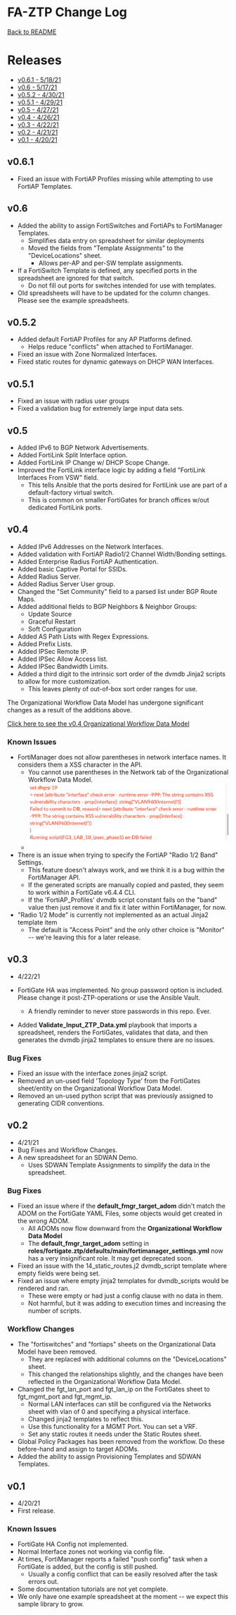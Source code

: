 # FA-ZTP Change Log

[Back to README](README.md#table-of-contents)

# Releases

* [v0.6.1 - 5/18/21](#v061)
* [v0.6 - 5/17/21](#v06)
* [v0.5.2 - 4/30/21](#v052)
* [v0.5.1 - 4/29/21](#v051)
* [v0.5 - 4/27/21](#v05)
* [v0.4 - 4/26/21](#v04)
* [v0.3 - 4/22/21](#v03)
* [v0.2 - 4/21/21](#v02)
* [v0.1 - 4/20/21](#v01)

## v0.6.1

* Fixed an issue with FortiAP Profiles missing while attempting to use FortiAP Templates.

## v0.6

* Added the ability to assign FortiSwitches and FortiAPs to FortiManager Templates.
  * Simplifies data entry on spreadsheet for similar deployments
  * Moved the fields from "Template Assignments" to the "DeviceLocations" sheet.
    * Allows per-AP and per-SW template assignments.
* If a FortiSwitch Template is defined, any specified ports in the spreadsheet are ignored for that switch.
  * Do not fill out ports for switches intended for use with templates.
* Old spreadsheets will have to be updated for the column changes. Please see the example spreadsheets.

## v0.5.2

* Added default FortiAP Profiles for any AP Platforms defined. 
  * Helps reduce "conflicts" when attached to FortiManager.
* Fixed an issue with Zone Normalized Interfaces.
* Fixed static routes for dynamic gateways on DHCP WAN Interfaces.

## v0.5.1

* Fixed an issue with radius user groups
* Fixed a validation bug for extremely large input data sets.

## v0.5

* Added IPv6 to BGP Network Advertisements.
* Added FortiLink Split Interface option.
* Added FortiLink IP Change w/ DHCP Scope Change.
* Improved the FortiLink interface logic by adding a field "FortiLink Interfaces From VSW" field.
  * This tells Ansible that the ports desired for FortiLink use are part of a default-factory virtual switch.
  * This is common on smaller FortiGates for branch offices w/out dedicated FortiLink ports.

## v0.4

* Added IPv6 Addresses on the Network Interfaces.
* Added validation with FortiAP Radio1/2 Channel Width/Bonding settings.
* Added Enterprise Radius FortiAP Authentication.
* Added basic Captive Portal for SSIDs.
* Added Radius Server.
* Added Radius Server User group.
* Changed the "Set Community" field to a parsed list under BGP Route Maps.
* Added additional fields to BGP Neighbors & Neighbor Groups:
  * Update Source
  * Graceful Restart
  * Soft Configuration
* Added AS Path Lists with Regex Expressions.
* Added Prefix Lists.
* Added IPSec Remote IP.
* Added IPSec Allow Access list.
* Added IPSec Bandwidth Limits.
* Added a third digit to the intrinsic sort order of the dvmdb Jinja2 scripts to allow for more customization.
  * This leaves plenty of out-of-box sort order ranges for use.

The Organizational Workflow Data Model has undergone significant changes as a result of the additions above.

[Click here to see the v0.4 Organizational Workflow Data Model](docs/images/spreadsheet_data_model_v0.4.png)

### Known Issues

* FortiManager does not allow parentheses in network interface names. It considers them a XSS character in the API.
  * You cannot use parentheses in the Network tab of the Organizational Workflow Data Model.
  * ![](docs/images/known_issues/parens_in_interface_names.png)
* There is an issue when trying to specify the FortiAP "Radio 1/2 Band" Settings.
  * This feature doesn't always work, and we think it is a bug within the FortiManager API. 
  * If the generated scripts are manually copied and pasted, they seem to work within a FortiGate v6.4.4 CLI.
  * If the 'FortiAP_Profiles' dvmdb script constant fails on the "band" value then just remove it and fix it later within
    FortiManager, for now.
* "Radio 1/2 Mode" is currently not implemented as an actual Jinja2 template item
  * The default is "Access Point" and the only other choice is "Monitor" -- we're leaving this for a later release.

## v0.3

* 4/22/21

* FortiGate HA was implemented. No group password option is included. 
  Please change it post-ZTP-operations or use the Ansible Vault.
  * A friendly reminder to never store passwords in this repo. Ever.
* Added **Validate_Input_ZTP_Data.yml** playbook that imports a spreadsheet, renders the FortiGates,
validates that data, and then generates the dvmdb jinja2 templates to ensure there are no issues.
  
### Bug Fixes

* Fixed an issue with the interface zones jinja2 script.
* Removed an un-used field 'Topology Type' from the FortiGates sheet/entity on the Organizational Workflow Data Model.
* Removed an un-used python script that was previously assigned to generating CIDR conventions.

## v0.2

* 4/21/21
* Bug Fixes and Workflow Changes.
* A new spreadsheet for an SDWAN Demo. 
  * Uses SDWAN Template Assignments to simplify the data in the spreadsheet.


### Bug Fixes

* Fixed an issue where if the **default_fmgr_target_adom** didn't match the ADOM on the FortiGate YAML Files,
  some objects would get created in the wrong ADOM. 
  * All ADOMs now flow downward from the **Organizational Workflow Data Model**
  * The **default_fmgr_target_adom**  setting in **roles/fortigate.ztp/defaults/main/fortimanager_settings.yml** 
    now has a very insignificant role. It may get deprecated soon.
* Fixed an issue with the 14_static_routes.j2 dvmdb_script template where empty fields were being set.
* Fixed an issue where empty jinja2 templates for dvmdb_scripts would be rendered and ran.
  * These were empty or had just a config clause with no data in them. 
  * Not harmful, but it was adding to execution times and increasing the number of scripts.


### Workflow Changes

* The "fortiswitches" and "fortiaps" sheets on the Organizational Data Model have been removed.
  * They are replaced with additional columns on the "DeviceLocations" sheet.
  * This changed the relationships slightly, and the changes have been reflected in the Organizational Workflow Data Model.
* Changed the fgt_lan_port and fgt_lan_ip on the FortiGates sheet to fgt_mgmt_port and fgt_mgmt_ip.
  * Normal LAN interfaces can still be configured via the Networks sheet with vlan of 0 and specifying a physical interface.
  * Changed jinja2 templates to reflect this.
  * Use this functionality for a MGMT Port. You can set a VRF.
  * Set any static routes it needs under the Static Routes sheet.
* Global Policy Packages has been removed from the workflow. Do these before-hand and assign to target ADOMs.
* Added the ability to assign Provisioning Templates and SDWAN Templates.


## v0.1

* 4/20/21
* First release.

### Known Issues

* FortiGate HA Config not implemented.
* Normal Interface zones not working via config file.
* At times, FortiManager reports a failed "push config" task when a FortiGate is added, but the config is still pushed.
  * Usually a config conflict that can be easily resolved after the task errors out.
* Some documentation tutorials are not yet complete. 
* We only have one example spreadsheet at the moment -- we expect this sample library to grow.
